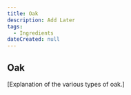 ```yaml
---
title: Oak
description: Add Later
tags:
  - Ingredients
dateCreated: null
---
```


## Oak

[Explanation of the various types of oak.]